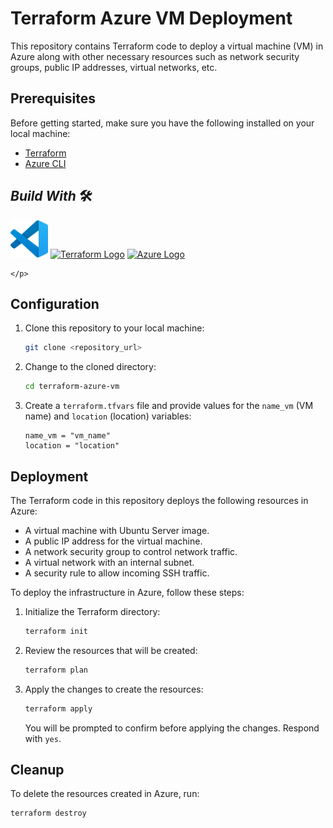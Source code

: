 
# Terraform Azure VM Deployment

This repository contains Terraform code to deploy a virtual machine (VM) in Azure along with other necessary resources such as network security groups, public IP addresses, virtual networks, etc.

## Prerequisites

Before getting started, make sure you have the following installed on your local machine:

- [Terraform](https://www.terraform.io/downloads.html)
- [Azure CLI](https://docs.microsoft.com/en-us/cli/azure/install-azure-cli)

## **_Build With_** 🛠️

<div style="text-align: left">
    <p>
        <a href="https://code.visualstudio.com" target="_blank"> <img alt="V" src="https://raw.githubusercontent.com/devicons/devicon/55609aa5bd817ff167afce0d965585c92040787a/icons/vscode/vscode-original.svg" height="60" width = "60"></a>
        <a href="https://www.terraform.io/" target="blank"><img src="[https://nestjs.com/img/logo-small.svg](https://www.terraform.io/_next/static/media/attributed_color.7832493a.svg)" width="60" alt="Terraform Logo" /></a>
        <a href="https://https://portal.azure.com/#home/" target="blank"><img src="https://upload.wikimedia.org/wikipedia/commons/thumb/f/fa/Microsoft_Azure.svg/1200px-Microsoft_Azure.svg.png" width="60" alt="Azure Logo" /></a>
   
    </p>
</div>

## Configuration

1. Clone this repository to your local machine:

    ```bash
    git clone <repository_url>
    ```

2. Change to the cloned directory:

    ```bash
    cd terraform-azure-vm
    ```

3. Create a `terraform.tfvars` file and provide values for the `name_vm` (VM name) and `location` (location) variables:

    ```hcl
    name_vm = "vm_name"
    location = "location"
    ```

## Deployment

The Terraform code in this repository deploys the following resources in Azure:

- A virtual machine with Ubuntu Server image.
- A public IP address for the virtual machine.
- A network security group to control network traffic.
- A virtual network with an internal subnet.
- A security rule to allow incoming SSH traffic.

To deploy the infrastructure in Azure, follow these steps:

1. Initialize the Terraform directory:

    ```bash
    terraform init
    ```

2. Review the resources that will be created:

    ```bash
    terraform plan
    ```

3. Apply the changes to create the resources:

    ```bash
    terraform apply
    ```

    You will be prompted to confirm before applying the changes. Respond with `yes`.

## Cleanup

To delete the resources created in Azure, run:

```bash
terraform destroy
